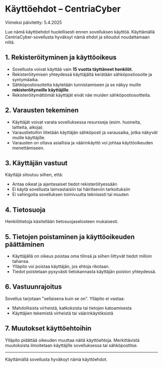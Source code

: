 # Käyttöehdot – CentriaCyber

Viimeksi päivitetty: 5.4.2025

Lue nämä käyttöehdot huolellisesti ennen sovelluksen käyttöä. Käyttämällä CentriaCyber-sovellusta hyväksyt nämä ehdot ja sitoudut noudattamaan niitä.

## 1. Rekisteröityminen ja käyttöoikeus

- Sovellusta voivat käyttää vain **15 vuotta täyttäneet henkilöt**.
- Rekisteröitymisen yhteydessä käyttäjältä kerätään sähköpostiosoite ja syntymäaika.
- Sähköpostiosoitetta käytetään tunnistamiseen ja se näkyy muille **rekisteröityneille käyttäjille**.
- Rekisteröitymättömät käyttäjät eivät näe muiden sähköpostiosoitteita.

## 2. Varausten tekeminen

- Käyttäjät voivat varata sovelluksessa resursseja (esim. huoneita, laitteita, aikoja).
- Varaustietoihin liitetään käyttäjän sähköposti ja varausaika, jotka näkyvät muille käyttäjille.
- Varausten on oltava asiallisia ja väärinkäyttö voi johtaa käyttöoikeuden menettämiseen.

## 3. Käyttäjän vastuut

Käyttäjä sitoutuu siihen, että:

- Antaa oikeat ja ajantasaiset tiedot rekisteröityessään
- Ei käytä sovellusta lainvastaisiin tai häiritseviin tarkoituksiin
- Ei vahingoita sovelluksen toimivuutta teknisesti tai muuten

## 4. Tietosuoja

Henkilötietoja käsitellään tietosuojaselosteen mukaisesti.

## 5. Tietojen poistaminen ja käyttöoikeuden päättäminen

- Käyttäjällä on oikeus poistaa oma tilinsä ja siihen liittyvät tiedot milloin tahansa.
- Ylläpito voi poistaa käyttäjän, jos ehtoja rikotaan.
- Tiedot poistetaan pysyvästi tietokannasta käyttäjän poiston yhteydessä.

## 6. Vastuunrajoitus

Sovellus tarjotaan "sellaisena kuin se on". Ylläpito ei vastaa:

- Mahdollisista virheistä, katkoksista tai tietojen katoamisesta
- Käyttäjien tekemistä virheistä tai väärinkäytöksistä

## 7. Muutokset käyttöehtoihin

Ylläpito pidättää oikeuden muuttaa näitä käyttöehtoja. Merkittävistä muutoksista ilmoitetaan käyttäjille sovelluksessa tai sähköpostitse.

---

Käyttämällä sovellusta hyväksyt nämä käyttöehdot.
